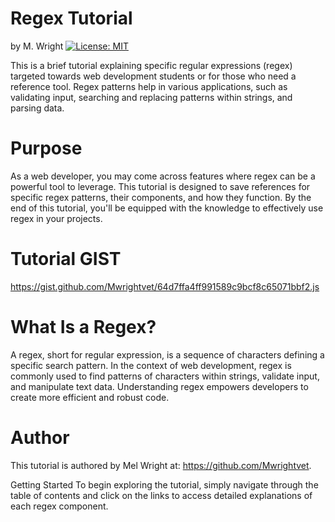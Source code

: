 # Regex Tutorial

by M. Wright [![License: MIT](https://img.shields.io/badge/License-MIT-yellow.svg)](https://opensource.org/licenses/MIT)

This is a brief tutorial explaining specific regular expressions (regex) targeted towards web development students or for those who need a reference tool. Regex patterns help in various applications, such as validating input, searching and replacing patterns within strings, and parsing data.

# Purpose

As a web developer, you may come across features where regex can be a powerful tool to leverage. This tutorial is designed to save references for specific regex patterns, their components, and how they function. By the end of this tutorial, you'll be equipped with the knowledge to effectively use regex in your projects.

# Tutorial GIST

https://gist.github.com/Mwrightvet/64d7ffa4ff991589c9bcf8c65071bbf2.js

# What Is a Regex?

A regex, short for regular expression, is a sequence of characters defining a specific search pattern. In the context of web development, regex is commonly used to find patterns of characters within strings, validate input, and manipulate text data. Understanding regex empowers developers to create more efficient and robust code.

# Author

This tutorial is authored by Mel Wright at: https://github.com/Mwrightvet.

Getting Started
To begin exploring the tutorial, simply navigate through the table of contents and click on the links to access detailed explanations of each regex component.
